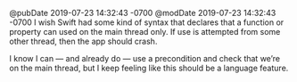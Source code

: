 @pubDate 2019-07-23 14:32:43 -0700
@modDate 2019-07-23 14:32:43 -0700
I wish Swift had some kind of syntax that declares that a function or property can used on the main thread only. If use is attempted from some other thread, then the app should crash.

I know I can — and already do — use a precondition and check that we’re on the main thread, but I keep feeling like this should be a language feature.
